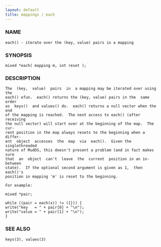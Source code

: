 ```yaml
---
layout: default
title: mappings / each
---
```


### NAME

    each() - iterate over the (key, value) pairs in a mapping

### SYNOPSIS

    mixed *each( mapping m, int reset );

### DESCRIPTION

    The  (key,  value)  pairs  in  a mapping may be iterated over using the
    each() efun.  each() returns the (key, value) pairs in the  same  order
    as  keys()  and values() do.  each() returns a null vector when the end
    of the mapping is reached.  The next access to each() (after  receiving
    the null vector) will start over at the beginning of the map.  The cur‐
    rent position in the map always resets to the beginning when a  differ‐
    ent  object  accesses  the  map  via  each().  Given the singlethreaded
    nature of MudOS, this doesn't present a problem (and in fact makes sure
    that  an  object  can't  leave  the  current  position in an in-between
    state).  If the optional second argument is given as 1,  then  each()'s
    position in mapping 'm' is reset to the beginning.

    For example:

    mixed *pair;

    while ((pair = each(x)) != ({})) {
    write("key   = " + pair[0] + "\n");
    write("value = " + pair[1] + "\n");
    }

### SEE ALSO

    keys(3), values(3)
